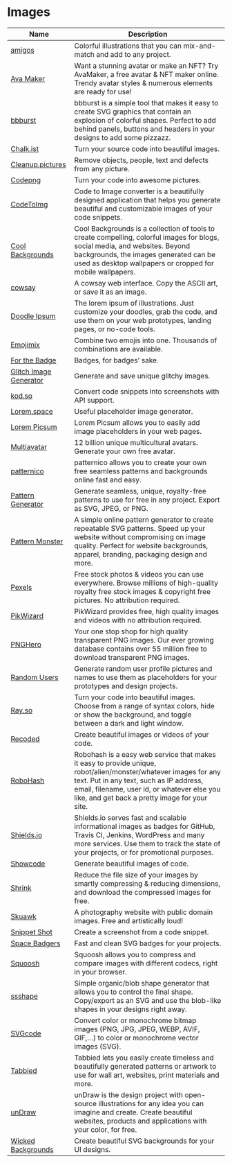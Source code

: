 # Images

| Name | Description |
| --- | --- |
| [amigos](https://amigos.blush.design/) | Colorful illustrations that you can mix-and-match and add to any project. |
| [Ava Maker](https://avamake.com/) | Want a stunning avatar or make an NFT? Try AvaMaker, a free avatar & NFT maker online. Trendy avatar styles & numerous elements are ready for use! |
| [bbburst](https://fffuel.co/bbburst/) | bbburst is a simple tool that makes it easy to create SVG graphics that contain an explosion of colorful shapes. Perfect to add behind panels, buttons and headers in your designs to add some pizzazz. |
| [Chalk.ist](https://chalk.ist/) | Turn your source code into beautiful images. |
| [Cleanup.pictures](https://cleanup.pictures/) | Remove objects, people, text and defects from any picture. |
| [Codepng](https://www.codepng.app/) | Turn your code into awesome pictures. |
| [CodeToImg](https://codetoimg.com/) | Code to Image converter is a beautifully designed application that helps you generate beautiful and customizable images of your code snippets. |
| [Cool Backgrounds](https://coolbackgrounds.io/) | Cool Backgrounds is a collection of tools to create compelling, colorful images for blogs, social media, and websites. Beyond backgrounds, the images generated can be used as desktop wallpapers or cropped for mobile wallpapers. |
| [cowsay](https://cowsay-svelte.vercel.app/) | A cowsay web interface. Copy the ASCII art, or save it as an image. |
| [Doodle Ipsum](https://doodleipsum.com/) | The lorem ipsum of illustrations. Just customize your doodles, grab the code, and use them on your web prototypes, landing pages, or no-code tools. |
| [Emojimix](https://tikolu.net/emojimix) | Combine two emojis into one. Thousands of combinations are available. |
| [For the Badge](https://forthebadge.com/) | Badges, for badges’ sake. |
| [Glitch Image Generator](https://glitchyimage.com/) | Generate and save unique glitchy images. |
| [kod.so](https://kod.so/) | Convert code snippets into screenshots with API support. |
| [Lorem.space](https://lorem.space/) | Useful placeholder image generator. |
| [Lorem Picsum](https://picsum.photos/) | Lorem Picsum allows you to easily add image placeholders in your web pages. |
| [Multiavatar](https://multiavatar.com/) | 12 billion unique multicultural avatars. Generate your own free avatar. |
| [patternico](https://patternico.com/) | patternico allows you to create your own free seamless patterns and backgrounds online fast and easy. |
| [Pattern Generator](https://doodad.dev/pattern-generator/) | Generate seamless, unique, royalty-free patterns to use for free in any project. Export as SVG, JPEG, or PNG. |
| [Pattern Monster](https://pattern.monster/) | A simple online pattern generator to create repeatable SVG patterns. Speed up your website without compromising on image quality. Perfect for website backgrounds, apparel, branding, packaging design and more. |
| [Pexels](https://www.pexels.com/) | Free stock photos & videos you can use everywhere. Browse millions of high-quality royalty free stock images & copyright free pictures. No attribution required. |
| [PikWizard](https://pikwizard.com/) | PikWizard provides free, high quality images and videos with no attribution required. |
| [PNGHero](https://pnghero.com/) | Your one stop shop for high quality transparent PNG images. Our ever growing database contains over 55 million free to download transparent PNG images. |
| [Random Users](https://xsgames.co/randomusers/) | Generate random user profile pictures and names to use them as placeholders for your prototypes and design projects. |
| [Ray.so](https://ray.so/) | Turn your code into beautiful images. Choose from a range of syntax colors, hide or show the background, and toggle between a dark and light window. |
| [Recoded](https://recoded.netlify.app/) | Create beautiful images or videos of your code. |
| [RoboHash](https://robohash.org/) | Robohash is a easy web service that makes it easy to provide unique, robot/alien/monster/whatever images for any text. Put in any text, such as IP address, email, filename, user id, or whatever else you like, and get back a pretty image for your site. |
| [Shields.io](https://shields.io/) | Shields.io serves fast and scalable informational images as badges for GitHub, Travis CI, Jenkins, WordPress and many more services. Use them to track the state of your projects, or for promotional purposes. |
| [Showcode](https://showcode.app/) | Generate beautiful images of code. |
| [Shrink](https://www.shrink.media/) | Reduce the file size of your images by smartly compressing & reducing dimensions, and download the compressed images for free. |
| [Skuawk](https://skuawk.com/) | A photography website with public domain images. Free and artistically loud! |
| [Snippet Shot](https://www.snippetshot.com/) | Create a screenshot from a code snippet. |
| [Space Badgers](https://badgers.space/) | Fast and clean SVG badges for your projects. |
| [Squoosh](https://squoosh.app/) | Squoosh allows you to compress and compare images with different codecs, right in your browser. |
| [ssshape](https://fffuel.co/ssshape/) | Simple organic/blob shape generator that allows you to control the final shape. Copy/export as an SVG and use the blob-like shapes in your designs right away. |
| [SVGcode](https://svgco.de/) | Convert color or monochrome bitmap images (PNG, JPG, JPEG, WEBP, AVIF, GIF,…) to color or monochrome vector images (SVG). |
| [Tabbied](https://tabbied.com/) | Tabbied lets you easily create timeless and beautifully generated patterns or artwork to use for wall art, websites, print materials and more. |
| [unDraw](https://undraw.co/) | unDraw is the design project with open-source illustrations for any idea you can imagine and create. Create beautiful websites, products and applications with your color, for free. |
| [Wicked Backgrounds](https://wickedbackgrounds.com/) | Create beautiful SVG backgrounds for your UI designs. | 